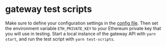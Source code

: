 # gateway test scripts

Make sure to define your configuration settings in the [config file](../src/gateway-config.yml).
Then set the environment variable `ETH_PRIVATE_KEY` to your Ethereum private key that you
will use in testing. Start a local instance of the gateway API with `yarn start`, and run the 
test script with `yarn test-scripts`.
